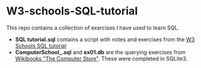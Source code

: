 # W3-schools-SQL-tutorial

This repo contains a collection of exercises I have used to learn SQL. 
* **SQL tutorial.sql** contains a script with notes and exercises from the [W3 Schools SQL tutorial](http://www.w3schools.com/sql/)
* **ComputerSchool_.sql** and **ex01.db** are the querying exercises from [Wikibooks "The Computer Store"](https://en.wikibooks.org/wiki/SQL_Exercises/The_computer_store).
These were completed in SQLite3.

